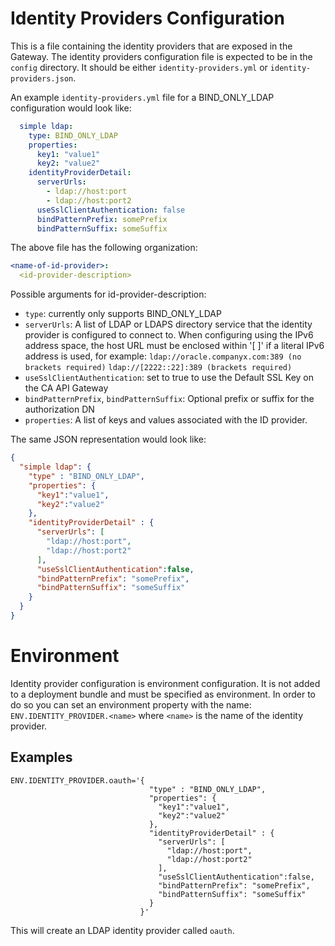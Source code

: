 # Identity Providers Configuration
This is a file containing the identity providers that are exposed in the Gateway.
The identity providers configuration file is expected to be in the `config` directory. It should be either `identity-providers.yml` or `identity-providers.json`.

An example `identity-providers.yml` file for a BIND_ONLY_LDAP configuration would look like:
```yaml
  simple ldap:
    type: BIND_ONLY_LDAP
    properties:
      key1: "value1"
      key2: "value2"
    identityProviderDetail:
      serverUrls:
        - ldap://host:port
        - ldap://host:port2
      useSslClientAuthentication: false
      bindPatternPrefix: somePrefix
      bindPatternSuffix: someSuffix
  ```
  The above file has the following organization:
  ```yaml
  <name-of-id-provider>:
    <id-provider-description>
  ```
Possible arguments for id-provider-description:
* `type`: currently only supports BIND_ONLY_LDAP
* `serverUrls`: A list of LDAP or LDAPS directory service that the identity provider is configured to connect to. When configuring using the IPv6 address space, the host URL must be enclosed within '[ ]' if a literal IPv6 address is used, for example: 
`ldap://oracle.companyx.com:389 (no brackets required)`
`ldap://[2222::22]:389 (brackets required)`
* `useSslClientAuthentication`: set to true to use the Default SSL Key on the CA API Gateway
* `bindPatternPrefix`, `bindPatternSuffix`: Optional prefix or suffix for the authorization DN
* `properties`: A list of keys and values associated with the ID provider.

The same JSON representation would look like:
```json
{
  "simple ldap": {
    "type" : "BIND_ONLY_LDAP",
    "properties": {
      "key1":"value1",
      "key2":"value2"
    },
    "identityProviderDetail" : {
      "serverUrls": [
        "ldap://host:port",
        "ldap://host:port2"
      ],
      "useSslClientAuthentication":false,
      "bindPatternPrefix": "somePrefix",
      "bindPatternSuffix": "someSuffix"
    }
  }
}
```

# Environment
Identity provider configuration is environment configuration. It is not added to a deployment bundle and must be specified as environment.
In order to do so you can set an environment property with the name: `ENV.IDENTITY_PROVIDER.<name>` where `<name>` is the name of the identity provider.

## Examples
```
ENV.IDENTITY_PROVIDER.oauth='{
                               "type" : "BIND_ONLY_LDAP",
                               "properties": {
                                 "key1":"value1",
                                 "key2":"value2"
                               },
                               "identityProviderDetail" : {
                                 "serverUrls": [
                                   "ldap://host:port",
                                   "ldap://host:port2"
                                 ],
                                 "useSslClientAuthentication":false,
                                 "bindPatternPrefix": "somePrefix",
                                 "bindPatternSuffix": "someSuffix"
                               }
                             }'
```
This will create an LDAP identity provider called `oauth`.